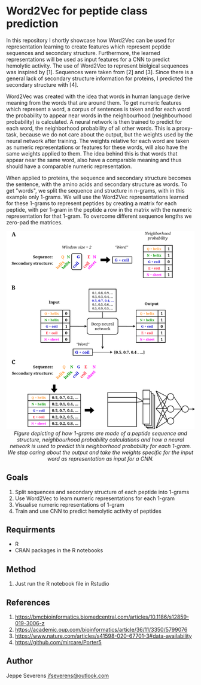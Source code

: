 # Word2Vec for peptide class prediction

In this repository I shortly showcase how Word2Vec can be used for representation learning to create features which represent peptide sequences and secondary structure. Furthermore, the learned representations will be used as input features for a CNN to predict hemolytic activity. The use of Word2Vec to represent biolgical sequences was inspired by [1]. Sequences were taken from [2] and [3]. Since there is a general lack of secondary structure information for proteins, I predicted the secondary structure with [4].

Word2Vec was created with the idea that words in human language derive meaning from the words that are around them. To get numeric features which represent a word, a corpus of sentences is taken and for each word the probability to appear near words in the neighbourhood (neighbourhood probability) is calculated. A neural network is then trained to predict for each word, the neighborhood probability of all other words. This is a proxy-task, because we do not care about the output, but the weights used by the neural network after training. The weights relative for each word are taken as numeric representations or features for these words, will also have the same weights applied to them. The idea behind this is that words that appear near the same word, also have a comparable meaning and thus should have a comparable numeric representation.

When applied to proteins, the sequence and secondary structure becomes the sentence, with the amino acids and secondary structure as words. To get "words", we split the sequence and structure in n-grams, with in this example only 1-grams. We will use the Word2Vec representations learned for these 1-grams to represent peptides by creating a matrix for each peptide, with per 1-gram in the peptide a row in the matrix with the numeric representation for that 1-gram. To overcome different sequence lengths we zero-pad the matrices. 

<p align="center">
  <img src="https://raw.githubusercontent.com/jeppeseverens/hemoPeptidesWord2Vec/main/method.png" />
  <em>Figure depicting of how 1-grams are made of a peptide sequence and structure, neighbourhood probability calculations and how a neural network is used to predict this neighborhood probability for each 1-gram. We stop caring about the output and take the weights specific for the input word as representation as input for a CNN.</em>
</p>

## Goals
1. Split sequences and secondary structure of each peptide into 1-grams 
2. Use Word2Vec to learn numeric representations for each 1-gram
3. Visualise numeric representations of 1-gram
4. Train and use CNN to predict hemolytic activity of peptides

## Requirments
* R
* CRAN packages in the R notebooks

## Method
1. Just run the R notebook file in Rstudio

## References
1. https://bmcbioinformatics.biomedcentral.com/articles/10.1186/s12859-019-3006-z
2. https://academic.oup.com/bioinformatics/article/36/11/3350/5799076
3. https://www.nature.com/articles/s41598-020-67701-3#data-availability
4. https://github.com/mircare/Porter5

## Author
Jeppe Severens
jfseverens@outlook.com
